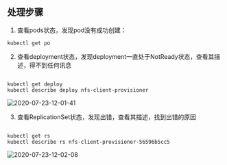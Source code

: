 ## 处理步骤

1. 查看pods状态，发现pod没有成功创建：

~~~ shell
kubectl get po
~~~

2. 查看deployment状态，发现deployment一直处于NotReady状态，查看其描述，得不到任何讯息

~~~ shell

kubectl get deploy
kubectl describe deploy nfs-client-provisioner

~~~

![2020-07-23-12-01-41](https://junjie2018sz.oss-cn-shenzhen.aliyuncs.com/images/2020-07-23-12-01-41.png)

3. 查看ReplicationSet状态，发现出错，查看其描述，找到出错的原因

~~~

kubectl get rs
kubectl describe rs nfs-client-provisioner-56596b5cc5

~~~

![2020-07-23-12-02-08](https://junjie2018sz.oss-cn-shenzhen.aliyuncs.com/images/2020-07-23-12-02-08.png)
